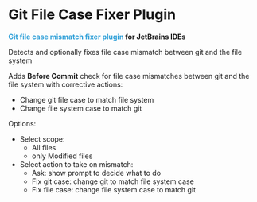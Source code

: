 # Git File Case Fixer Plugin

**<span style="color:#30A0D8;">Git file case mismatch fixer plugin</span> for JetBrains IDEs**

Detects and optionally fixes file case mismatch between git and the file system

Adds **Before Commit** check for file case mismatches between git and the file system
with corrective actions:

* Change git file case to match file system
* Change file system case to match git

Options:

* Select scope:
  * All files
  * only Modified files
* Select action to take on mismatch:
  * Ask: show prompt to decide what to do
  * Fix git case: change git to match file system case
  * Fix file case: change file system case to match git
